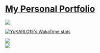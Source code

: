 <h1><a href="https://yukarlo15.github.io/">My Personal Portfolio</a></h1>

<a href="https://github.com/YuKARLO15?tab=repositories">
    <img src="https://github-readme-stats.vercel.app/api/top-langs?username=YuKARLO15&theme=transparent&hide_border=true&locale=en" align="center"></img>
</a>

[![YuKARLO15's WakaTime stats](https://github-readme-stats.vercel.app/api/wakatime?username=YuKARLO15)](https://github.com/anuraghazra/github-readme-stats)

<a href="https://github.com/YuKARLO15">
    <img src="https://github-readme-stats.vercel.app/api?username=YuKARLO15&count_private=true&show_icons=true&theme=transparent&hide_border=true&locale=en" align="center"></img><br/>
    <img src="https://github-profile-summary-cards.vercel.app/api/cards/profile-details?username=YuKARLO15&theme=transparent" align="center"></img>
</a>

<!--## Hi there 👋-->

<!--
**YuKARLO15/YuKARLO15** is a ✨ _special_ ✨ repository because its `README.md` (this file) appears on your GitHub profile.

Here are some ideas to get you started:

- 🔭 I’m currently working on ...
- 🌱 I’m currently learning ...
- 👯 I’m looking to collaborate on ...
- 🤔 I’m looking for help with ...
- 💬 Ask me about ...
- 📫 How to reach me: ...
- 😄 Pronouns: ...
- ⚡ Fun fact: ...
-->

